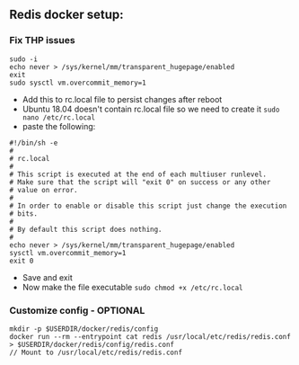 ## Redis docker setup:

### Fix THP issues

```
sudo -i
echo never > /sys/kernel/mm/transparent_hugepage/enabled
exit
sudo sysctl vm.overcommit_memory=1
```

- Add this to rc.local file to persist changes after reboot
- Ubuntu 18.04 doesn't contain rc.local file so we need to create it `sudo nano /etc/rc.local`
- paste the following:

```
#!/bin/sh -e
# 
# rc.local
# 
# This script is executed at the end of each multiuser runlevel.
# Make sure that the script will "exit 0" on success or any other
# value on error.
#
# In order to enable or disable this script just change the execution
# bits.
#
# By default this script does nothing.
#
echo never > /sys/kernel/mm/transparent_hugepage/enabled
sysctl vm.overcommit_memory=1
exit 0
```
- Save and exit
- Now make the file executable `sudo chmod +x /etc/rc.local`

### Customize config - OPTIONAL

```
mkdir -p $USERDIR/docker/redis/config
docker run --rm --entrypoint cat redis /usr/local/etc/redis/redis.conf > $USERDIR/docker/redis/config/redis.conf
// Mount to /usr/local/etc/redis/redis.conf
```
